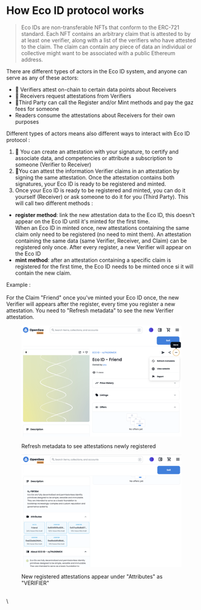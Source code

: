 # How Eco ID protocol works

> Eco IDs are non-transferable NFTs that conform to the ERC-721 standard. Each NFT contains an arbitrary claim that is attested to by at least one verifier, along with a list of the verifiers who have attested to the claim. The claim can contain any piece of data an individual or collective might want to be associated with a public Ethereum address.



There are different types of actors in the Eco ID system, and anyone can serve as any of these actors:

* 🔎 Verifiers attest on-chain to certain data points about Receivers
* 📩 Receivers request attestations from Verifiers
* 🎁Third Party can call the Register and/or Mint methods and pay the gaz fees for someone
* Readers consume the attestations about Receivers for their own purposes



Different types of actors means also different ways to interact with Eco ID protocol :

1. 🔎 You can create an attestation with your signature, to certify and associate data, and competencies or attribute a subscription to someone (Verifier to Receiver)
2. 📩You can attest the information Verifier claims in an attestation by signing the same attestation. Once the attestation contains both signatures, your Eco ID is ready to be registered and minted.&#x20;
3. Once your Eco ID is ready to be registered and minted, you can do it yourself (Receiver) or ask someone to do it for you (Third Party). This will call two different methods :&#x20;

* **register method**:  link the new attestation data to the Eco ID, this doesn't appear on the Eco ID until it's minted for the first time. \
  When an Eco ID in minted once, new attestations containing the same claim only need to be registered (no need to mint them). An attestation containing the same data (same Verifier, Receiver, and Claim) can be registered only once. After every register, a new Verifier will appear on the Eco ID
* **mint method**: after an attestation containing a specific claim is registered for the first time, the Eco ID needs to be minted once si it will contain the new claim.&#x20;

Example : \
\
For the Claim "Friend" once you've minted your Eco ID once, the new Verifier will appears after the register, every time you register a new attestation. You need to "Refresh metadata" to see the new Verifier attestation.

<figure><img src="../.gitbook/assets/refresh_metadata.png" alt=""><figcaption><p>Refresh metadata to see attestations newly registered</p></figcaption></figure>



<figure><img src="../.gitbook/assets/new_verifiers.png" alt=""><figcaption><p>New registered attestations appear under "Attributes" as "VERIFIER"</p></figcaption></figure>



\
\


